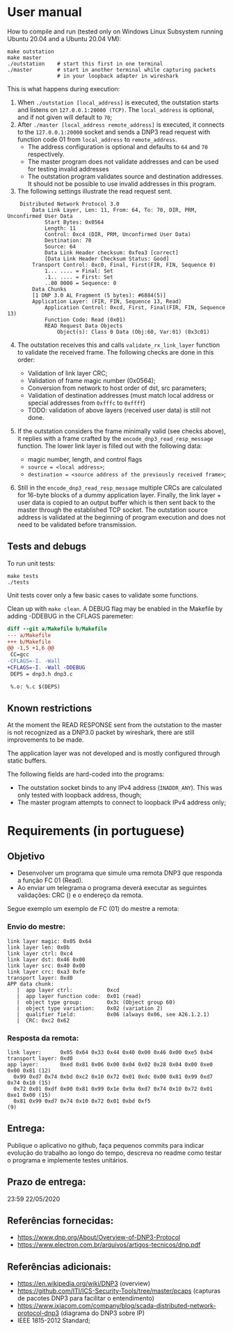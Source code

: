 # User manual

How to compile and run (tested only on Windows Linux Subsystem running Ubuntu 20.04
and a Ubuntu 20.04 VM):

```
make outstation
make master
./outstation    # start this first in one terminal
./master        # start in another terminal while capturing packets
                # in your loopback adapter in wireshark
```

This is what happens during execution:
1. When `./outstation [local_address]` is executed, the outstation starts and listens on `127.0.0.1:20000 (TCP)`. The `local_address` is optional, and if not given will default to `70`;
2. After `./master [local_address remote_address]` is executed, it connects to the `127.0.0.1:20000` socket and sends a DNP3 read request with function code 01 from `local_address` to `remote_address`.
    - The address configuration is optional and defaults to `64` and `70` respectively.
    - The master program does not validate addresses and can be used for testing invalid addresses
    - The outstation program validates source and destination addresses. It should not be possible to use invalid addresses in this program.
3. The following settings illustrate the read request sent.

```
    Distributed Network Protocol 3.0
        Data Link Layer, Len: 11, From: 64, To: 70, DIR, PRM, Unconfirmed User Data
            Start Bytes: 0x0564
            Length: 11
            Control: 0xc4 (DIR, PRM, Unconfirmed User Data)
            Destination: 70
            Source: 64
            Data Link Header checksum: 0xfea3 [correct]
            [Data Link Header Checksum Status: Good]
        Transport Control: 0xc0, Final, First(FIR, FIN, Sequence 0)
            1... .... = Final: Set
            .1.. .... = First: Set
            ..00 0000 = Sequence: 0
        Data Chunks
        [1 DNP 3.0 AL Fragment (5 bytes): #6884(5)]
        Application Layer: (FIR, FIN, Sequence 13, Read)
            Application Control: 0xcd, First, Final(FIR, FIN, Sequence 13)
            Function Code: Read (0x01)
            READ Request Data Objects
                Object(s): Class 0 Data (Obj:60, Var:01) (0x3c01)
```

4. The outstation receives this and calls `validate_rx_link_layer` function to validate the received frame. The following checks are done in this order:
    - Validation of link layer CRC;
    - Validation of frame magic number (0x0564);
    - Conversion from network to host order of dst, src parameters;
    - Validation of destination addresses (must match local address or special addresses from `0xfffc` to `0xffff`)
    - TODO: validation of above layers (received user data) is still not done.

5. If the outstation considers the frame minimally valid (see checks above), it replies with a frame crafted by the `encode_dnp3_read_resp_message` function. The lower link layer is filled out with the following data:
    - magic number, length, and control flags
    - `source = <local address>`;
    - `destination = <source address of the previously received frame>`;

6. Still in the `encode_dnp3_read_resp_message` multiple CRCs are calculated for 16-byte blocks of a dummy application layer. Finally, the link layer + user data is copied to an output buffer which is then sent back to the master through the established TCP socket. The outstation source address is validated at the beginning of program execution and does not need to be validated before transmission.

## Tests and debugs

To run unit tests:

```
make tests
./tests
```

Unit tests cover only a few basic cases to validate some functions.

Clean up with `make clean`. A DEBUG flag may be enabled in the Makefile by adding -DDEBUG in the CFLAGS paremeter:

```diff
diff --git a/Makefile b/Makefile
--- a/Makefile
+++ b/Makefile
@@ -1,5 +1,6 @@
 CC=gcc
-CFLAGS=-I. -Wall
+CFLAGS=-I. -Wall -DDEBUG
 DEPS = dnp3.h dnp3.c

 %.o: %.c $(DEPS)
```

## Known restrictions

At the moment the READ RESPONSE sent from the outstation to the master is not recognized as a DNP3.0 packet by wireshark, there are still improvements to be made.

The application layer was not developed and is mostly configured through static buffers.

The following fields are hard-coded into the programs:
 - The outstation socket binds to any IPv4 address (`INADDR_ANY`). This was only tested with loopback address, though;
 - The master program attempts to connect to loopback IPv4 address only;

# Requirements (in portuguese)
## Objetivo

- Desenvolver um programa que simule uma remota DNP3 que responda a função FC 01 (Read).
- Ao enviar um telegrama o programa deverá executar as seguintes validações: CRC () e o endereço da remota.

Segue exemplo um exemplo de FC (01) do mestre a remota:

### Envio do mestre:

    link layer magic: 0x05 0x64
    link layer len: 0x0b
    link layer ctrl: 0xc4
    link layer dst: 0x46 0x00
    link layer src: 0x40 0x00
    link layer crc: 0xa3 0xfe
    transport layer: 0xd0
    APP data chunk:
       |  app layer ctrl:           0xcd
       |  app layer function code:  0x01 (read)
       |  object type group:        0x3c (Object group 60)
       |  object type variation:    0x02 (variation 2)
       |  qualifier field:          0x06 (always 0x06, see A26.1.2.1)
       |  CRC: 0xc2 0x62

### Resposta da remota:

    link layer:      0x05 0x64 0x33 0x44 0x40 0x00 0x46 0x00 0xe5 0xb4
    transport layer: 0xd0
    app layer:       0xed 0x81 0x06 0x00 0x04 0x02 0x28 0x04 0x00 0xe0 0x00 0x81 (12)
      0x99 0xd7 0x74 0xbd 0xc2 0x10 0x72 0x01 0xdc 0x00 0x81 0x99 0xd7 0x74 0x10 (15)
      0x72 0x01 0xdf 0x00 0x81 0x99 0x1e 0x9a 0xd7 0x74 0x10 0x72 0x01 0xe1 0x00 (15)
      0x81 0x99 0xd7 0x74 0x10 0x72 0x01 0xbd 0xf5                                (9)

## Entrega:
Publique o aplicativo no github, faça pequenos commits para indicar evolução do trabalho ao longo do tempo, descreva no readme como testar o programa e implemente testes unitários.

## Prazo de entrega:
23:59 22/05/2020

## Referências fornecidas:
- https://www.dnp.org/About/Overview-of-DNP3-Protocol
- https://www.electron.com.br/arquivos/artigos-tecnicos/dnp.pdf

## Referências adicionais:
- https://en.wikipedia.org/wiki/DNP3 (overview)
- https://github.com/ITI/ICS-Security-Tools/tree/master/pcaps (capturas de pacotes DNP3 para facilitar o entendimento)
- https://www.ixiacom.com/company/blog/scada-distributed-network-protocol-dnp3 (diagrama do DNP3 sobre IP)
- IEEE 1815-2012 Standard;